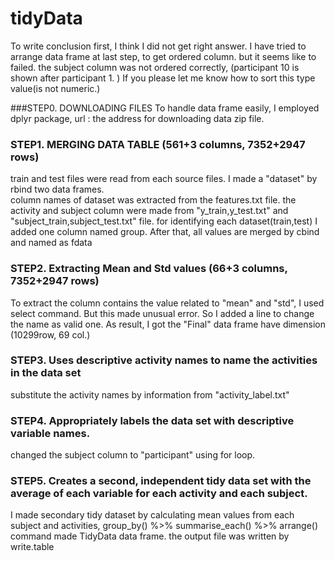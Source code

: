 # tidyData 
To write conclusion first, I think I did not get right answer. I have tried to arrange data frame at last step, to get ordered column. but it seems like to failed. the subject column was not ordered correctly, (participant 10 is shown after participant 1. ) If you please let me know how to sort this type value(is not numeric.)  

###STEP0. DOWNLOADING FILES
To handle data frame easily, I employed dplyr package, 
url : the address for downloading data zip file.

### STEP1. MERGING DATA TABLE (561+3 columns, 7352+2947 rows)
train and test files were read from each source files. 
I made a "dataset" by rbind two data frames.   
column names of dataset was extracted from the features.txt file. 
the activity and subject column were made from "y_train,y_test.txt" and "subject_train,subject_test.txt" file. 
for identifying each dataset(train,test) I added one column named group. 
After that, all values are merged by cbind and named as fdata 

### STEP2. Extracting Mean and Std values (66+3 columns, 7352+2947 rows)
To extract the column contains the value related to "mean" and "std", I used select command. But this made unusual error. So I added a line to change the name as valid one. As result, I got the "Final" data frame have dimension (10299row, 69 col.)

### STEP3. Uses descriptive activity names to name the activities in the data set
substitute the activity names by information from "activity_label.txt"

### STEP4. Appropriately labels the data set with descriptive variable names.
changed the subject column to "participant" using for loop. 

### STEP5. Creates a second, independent tidy data set with the average of each variable for each activity and each subject.
I made secondary tidy dataset by calculating mean values from each subject and activities,  group_by() %>% summarise_each() %>% arrange()  command made TidyData data frame.
the output file was written by write.table
